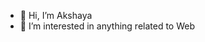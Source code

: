 - 👋 Hi, I’m Akshaya
- 👀 I’m interested in anything related to Web


<!---
aksh1251/aksh1251 is a ✨ special ✨ repository because its `README.md` (this file) appears on your GitHub profile.
You can click the Preview link to take a look at your changes.
--->
